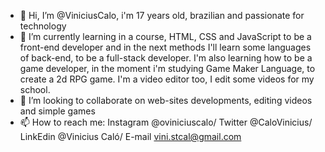 - 👋 Hi, I’m @ViniciusCalo, i'm 17 years old, brazilian and passionate for technology
- 🌱 I’m currently learning in a course, HTML, CSS and JavaScript to be a front-end developer and in the next methods I'll learn some languages of back-end, to be a
full-stack developer. I'm also learning how to be a game developer, in the moment i'm studying Game Maker Language, to create a 2d RPG game. I'm a video editor too,
I edit some videos for my school.
- 💞️ I’m looking to collaborate on web-sites developments, editing videos and simple games 
- 📫 How to reach me: Instagram @oviniciuscalo/ Twitter @CaloVinicius/ LinkEdin @Vinicius Caló/ E-mail vini.stcal@gmail.com

<!---
ViniciusCalo/ViniciusCalo is a ✨ special ✨ repository because its `README.md` (this file) appears on your GitHub profile.
You can click the Preview link to take a look at your changes.
--->
